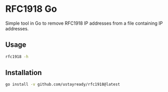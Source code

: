 # RFC1918 Go
Simple tool in Go to remove RFC1918 IP addresses from a file containing IP addresses.


## Usage
```sh
rfc1918 -h
```

## Installation
```sh
go install -v github.com/ustayready/rfc1918@latest
```
